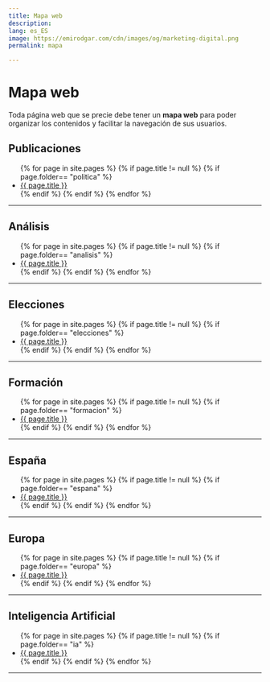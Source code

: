 ```yaml
---
title: Mapa web
description: 
lang: es_ES
image: https://emirodgar.com/cdn/images/og/marketing-digital.png
permalink: mapa

---
```


# Mapa web

Toda página web que se precie debe tener un **mapa web** para poder organizar los contenidos y facilitar la navegación de sus usuarios.

## Publicaciones 

<ul>
{% for page in site.pages %}
{% if page.title != null  %}
	{% if page.folder== "politica" %}
	  <li><a href="{{ page.url }}">{{ page.title }}</a></li>
	{% endif %}
{% endif %}
{% endfor %}
</ul>

---

## Análisis

<ul>
{% for page in site.pages %}
{% if page.title != null  %}
	{% if page.folder== "analisis" %}
	  <li><a href="{{ page.url }}">{{ page.title }}</a></li>
	{% endif %}
{% endif %}
{% endfor %}
</ul>

---

## Elecciones

<ul>
{% for page in site.pages %}
{% if page.title != null  %}
	{% if page.folder== "elecciones" %}
	  <li><a href="{{ page.url }}">{{ page.title }}</a></li>
	{% endif %}
{% endif %}
{% endfor %}
</ul>

---

## Formación

<ul>
{% for page in site.pages %}
{% if page.title != null  %}
	{% if page.folder== "formacion" %}
	  <li><a href="{{ page.url }}">{{ page.title }}</a></li>
	{% endif %}
{% endif %}
{% endfor %}
</ul>

---

## España

<ul>
{% for page in site.pages %}
{% if page.title != null  %}
	{% if page.folder== "espana" %}
	  <li><a href="{{ page.url }}">{{ page.title }}</a></li>
	{% endif %}
{% endif %}
{% endfor %}
</ul>


---

## Europa

<ul>
{% for page in site.pages %}
{% if page.title != null  %}
	{% if page.folder== "europa" %}
	  <li><a href="{{ page.url }}">{{ page.title }}</a></li>
	{% endif %}
{% endif %}
{% endfor %}
</ul>

---


## Inteligencia Artificial

<ul>
{% for page in site.pages %}
{% if page.title != null  %}
	{% if page.folder== "ia" %}
	  <li><a href="{{ page.url }}">{{ page.title }}</a></li>
	{% endif %}
{% endif %}
{% endfor %}
</ul>

---




